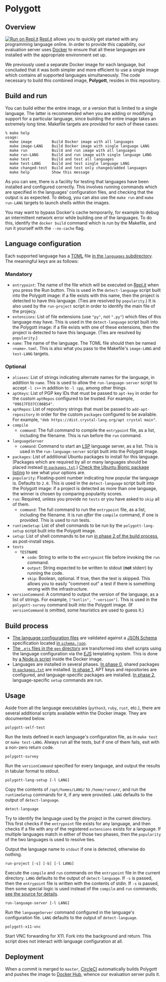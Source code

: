 # Polygott
## Overview
[![Run on Repl.it](https://repl.it/badge/github/replit/polygott)](https://repl.it/github/replit/polygott)
[Repl.it] allows you to quickly get started with any programming
language online. In order to provide this capability, our evaluation
server uses [Docker](https://www.docker.com/) to ensure that all these
languages are installed with the appropriate environment set up.

We previously used a separate Docker image for each language, but
concluded that it was both simpler and more efficient to use a single
image which contains all supported languages simultaneously. The code
necessary to build this combined image, **Polygott**, resides in this
repository.

## Build and run

You can build either the entire image, or a version that is limited to
a single language. The latter is recommended when you are adding or
modifying support for a particular language, since building the entire
image takes an extremely long time. Makefile targets are provided for
each of these cases:

    % make help
    usage:
      make image         Build Docker image with all languages
      make image-LANG    Build Docker image with single language LANG
      make run           Build and run image with all languages
      make run-LANG      Build and run image with single language LANG
      make test          Build and test all languages
      make test-LANG     Build and test single language LANG
      make changed-test  Build and test only changed/added languages
      make help          Show this message

As you can see, there is a facility for testing that languages have
been installed and configured correctly. This involves running
commands which are specified in the languages' configuration files,
and checking that the output is as expected. To debug, you can also
use the `make run` and `make run-LANG` targets to launch shells within
the images.

You may want to bypass Docker's cache temporarily, for example to
debug an intermittent network error while building one of the
languages. To do this, identify the `docker build` command which is
run by the Makefile, and run it yourself with the `--no-cache` flag.

## Language configuration

Each supported language has a
[TOML](https://github.com/toml-lang/toml) file [in the `languages`
subdirectory](languages). The meaningful keys are as follows:

### Mandatory

* `entrypoint`: The name of the file which will be executed on
  [Repl.it] when you press the Run button. This is used in the
  `detect-language` script built into the Polygott image: if a file
  exists with this name, then the project is detected to have this
  language. (Ties are resolved by `popularity`.) It is also used by
  the `run-project` script in order to identify the main file of the
  projecy.
* `extensions`: List of file extensions (use `"py"`, not `".py"`)
  which files of this language may have. This is used in the
  `detect-language` script built into the Polygott image: if a file
  exists with one of these extensions, then the project is detected to
  have this language. (Ties are resolved by `popularity`.)
* `name`: The name of the language. The TOML file should then be named
  `<name>.toml`. This is also what you pass to the Makefile's
  `image-LANG` and `test-LANG` targets.

### Optional

* `aliases`: List of strings indicating alternate names for the
  language, in addition to `name`. This is used to allow the
  `run-language-server` script to accept `-l c++` in addition to `-l
  cpp`, among other things.
* `aptKeys`: List of PGP key IDs that must be passed to `apt-key` in
  order for the custom `aptRepos` configured to be trusted. For
  example, `"09617FD37CC06B54"`.
* `aptRepos`: List of repository strings that must be passed to
  `add-apt-repository` in order for the custom `packages` configured
  to be available. For example, `"deb
  https://dist.crystal-lang.org/apt crystal main"`.
* `compile`
  * `command`: The full command to compile the `entrypoint` file, as a
    list, including the filename. This is run before the `run`
    command.
* `languageServer`
  * `command`: Command to start an [LSP](https://langserver.org/)
    language server, as a list. This is used in the
    `run-language-server` script built into the Polygott image.
* `packages`: List of additional Ubuntu packages to install for this
  language. (Packages which are required by all or many languages
  should be placed instead [in `packages.txt`](packages.txt).) [Check
  the Ubuntu Bionic package
  listing](https://packages.ubuntu.com/bionic/) to see what your
  options are.
* `popularity`: Floating-point number indicating how popular the
  language is. Defaults to `2.0`. This is used in the
  `detect-language` script built into the Polygott image: if a project
  is detected as more than one language, the winner is chosen by
  comparing popularity scores.
* `run`: Required, unless you provide no `tests` or you have asked to
  `skip` all of them.
  * `command`: The full command to run the `entrypoint` file, as a
    list, including the filename. It is run *after* the `compile`
    command, if one is provided. This is used to run tests.
* `runtimeSetup`: List of shell commands to be run by the
  `polygott-lang-setup` script built into the Polygott image.
* `setup`: List of shell commands to be run [in phase 2 of the build
  process](gen/phase2.ejs), as post-install steps.
* `tests`
  * `TESTNAME`
    * `code`: String to write to the `entrypoint` file before invoking
      the `run` command.
    * `output`: String expected to be written to stdout (**not**
      stderr) by running the code.
    * `skip`: Boolean, optional. If true, then the test is skipped.
      This allows you to easily "comment out" a test if there is
      something wrong with the infrastructure.
* `versionCommand`: A command to output the version of the language,
  as a list of strings. For example, `["kotlin", "-version"]`. This is
  used in the `polygott-survey` command built into the Polygott image.
  (If `versionCommand` is omitted, some heuristics are used to guess
  it.)

## Build process

* [The language configuration files](languages) are validated against
  a [JSON Schema](https://json-schema.org/) specification located [in
  `schema.json`](gen/schema.json).
* [The `.ejs` files in the `gen` directory](gen) are transformed into
  shell scripts using the language configuration via the
  [EJS](https://ejs.co/) templating system. This is done by [a Node.js
  script](gen/index.js) inside the Docker image.
* Languages are installed in several phases. [In phase
  0](gen/phase0.ejs), shared packages [in
  `packages.txt`](packages.txt) are installed. [In phase
  1](gen/phase1.ejs), APT keys and repositories are configured, and
  language-specific packages are installed. [In phase
  2](gen/phase2.ejs), language-specific `setup` commands are run.

## Usage

Aside from all the language executables (`python3`, `ruby`, `rust`,
etc.), there are several additional scripts available within the
Docker image. They are documented below.

    polygott-self-test

Run the tests defined in each language's configuration file, as in
`make test` or `make test-LANG`. Always run all the tests, but if one
of them fails, exit with a non-zero return code.

    polygott-survey

Run the `versionCommand` specified for every language, and output the
results in tabular format to stdout.

    polygott-lang-setup [-l LANG]

Copy the contents of `/opt/homes/LANG/` to `/home/runner/`, and run
the `runtimeSetup` commands for it, if any were provided. `LANG`
defaults to the output of `detect-language`.

    detect-language

Try to identify the language used by the project in the current
directory. This first checks if the `entrypoint` file exists for any
language, and then checks if a file with any of the registered
`extensions` exists for a language. If multiple languages match in
either of those two phases, then the `popularity` of the two languages
is used to resolve ties.

Output the language name to `stdout` if one is detected, otherwise do
nothing.

    run-project [-s] [-b] [-l LANG]

Execute the `compile` and `run` commands on the `entrypoint` file in
the current directory. `LANG` defaults to the output of
`detect-language`. If `-s` is passed, then the `entrypoint` file is
written with the contents of stdin. If `-s` is passed, then some
special logic is used instead of the `compile` and `run` commands;
[see the source for details](gen/run-project.ejs).

    run-language-server [-l LANG]

Run the `languageServer` command configured in the language's
configuration file. `LANG` defaults to the output of
`detect-language`.

    polygott-x11-vnc

Start VNC forwarding for X11. Fork into the background and return.
This script does not interact with language configuration at all.

## Deployment

When a commit is merged to `master`, [CircleCI](https://circleci.com/)
automatically builds Polygott and pushes the image to [Docker
Hub](https://hub.docker.com/r/replco/polygott), whence our evaluation
server pulls it.

[repl.it]: https://repl.it/
